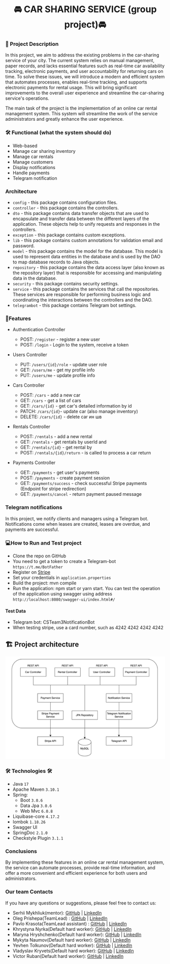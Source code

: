 <h1 align="center">
   🚘 CAR SHARING SERVICE (group project)🚘
</h1>

### 📄 Project Description

In this project, we aim to address the existing problems in the car-sharing service of your city. The current system relies on manual management, paper records, and lacks essential features such as real-time car availability tracking, electronic payments, and user accountability for returning cars on time. To solve these issues, we will introduce a modern and efficient system that automates processes, enables real-time tracking, and supports electronic payments for rental usage. This will bring significant improvements to the overall user experience and streamline the car-sharing service's operations.

The main task of the project is the implementation of an online car rental management system. This system will
streamline the
work of the service administrators and greatly enhance the user experience.

### 🛠 Functional (what the system should do)

- Web-based
- Manage car sharing inventory
- Manage car rentals
- Manage customers
- Display notifications
- Handle payments
- Telegram notification

### Architecture

- `config` - this package contains configuration files.
- `controller` - this package contains the controllers.
- `dto` - this package contains data transfer objects that are used to encapsulate and transfer data between the
  different layers of the application. These objects help to unify requests and responses in the controllers.
- `exception` - this package contains custom exceptions.
- `lib` - this package contains custom annotations for validation email and password.
- `model` - this package contains the model for the database. This model is used to represent data entities in the
  database and is used by the DAO to map database records to Java objects.
- `repository` - this package contains the data access layer (also known as the repository layer) that is responsible
  for accessing and manipulating data in the database.
- `security` - this package contains security settings.
- `service` - this package contains the services that call the repositories. These services are responsible for
  performing business logic and coordinating the interactions between the controllers and the DAO.
- `telegrambot` - this package contains Telegram bot settings.

### 🚀Features

- Authentication Controller
    - POST: `/register` - register a new user
    - POST: `/login` - Login to the system, receive a token

- Users Controller
    - PUT: `/users/{id}/role` - update user role
    - GET: `/users/me` - get my profile info
    - PUT: `/users/me` - update profile info

- Cars Controller
    - POST: `/cars` - add a new car
    - GET: `/cars` - get a list of cars
    - GET: `/cars/{id}` - get car's detailed information by id
    - PATCH: `/cars/{id}`- update car (also manage inventory)
    - DELETE: `/cars/{id}` - delete car ин шв

- Rentals Controller
    - POST: `/rentals` - add a new rental
    - GET: `/rentals` - get rentals by userId and
    - GET: `/rentals/{id}` - get rental by
    - POST: `/rentals/{id}/return` - is called to process a car return

- Payments Controller
    - GET:    `/payments`    - get user's payments
    - POST:    `/payments`    - create payment session
    - GET:    `/payments/success`    - check successful Stripe payments (Endpoint for stripe redirection)
    - GET:    `/payments/cancel`    - return payment paused message

### Telegram notifications

In this project, we notify clients and managers using a Telegram bot.
Notifications come when leases are created, leases are overdue, and payments are successful.

### 💻How to Run and Test project
- Clone the repo on GitHub
- You need to get a token to create a Telegram-bot `https://t.me/BotFather`
- Register on [Stripe](https://stripe.com/)
- Set your credentials in `application.properties`
- Build the project: mvn compile
- Run the application: npm start or yarn start.
  You can test the operation of the application using swagger using
  address `http://localhost:8080/swagger-ui/index.html#/`
  
#### Test Data
- Telegram bot: CSTeam3NotificationBot
- When testing stripe, use a card number, such as 4242 4242 4242 4242

## 🏗️ Project architecture
![Screenshot](img/img.png)

### 🛠 Technologies 🛠
* Java `17`
* Apache Maven `3.10.1`
* Spring:
    * Boot `3.0.6`
    * Data Jpa `3.0.6`
    * Web Mvc `6.0.8`
* Liquibase-core `4.17.2`
* lombok `1.18.26`
* Swagger UI
* SpringDoc `2.1.0`
* Checkstyle Plugin `3.1.1`

### Conclusions

By implementing these features in an online car rental management system, the service can automate processes,
provide real-time information, and offer a more convenient and efficient experience for both users and administrators.

### Our team Contacts
If you have any questions or suggestions, please feel free to contact us:

* Serhii Mykhliuk(mentor): [GitHub](https://github.com/maxline) |  [LinkedIn](https://www.linkedin.com/in/seleon000/)
* Oleg Prishepa(TeamLead) : [GitHub](https://github.com/OlehPryshchepa) |  [LinkedIn](https://www.linkedin.com/in/oleh-pryshchepa-a7bb1927a/)
* Pavlo Krasota(TeamLead assistant) : [GitHub](https://github.com/Pkrasota) |  [LinkedIn](https://www.linkedin.com/in/pavlo-krasota-094b2027a/)
* Khrystyna Nyrka(Default hard worker): [GitHub](https://github.com/khrystyna-dev) |  [LinkedIn](https://www.linkedin.com/in/khrystyna-nyrka-b6ab45194/)
* Maryna Hryshchenko(Default hard worker): [GitHub](https://github.com/marimarig) |  [LinkedIn](https://www.linkedin.com/in/maryna-hryshchenko-8b6914283/)
* Mykyta Naumov(Default hard worker): [GitHub](https://github.com/MykNich) |  [LinkedIn](-)
* Yevhen Tolkunov(Default hard worker): [GitHub](https://github.com/eugenetolkunov) |  [LinkedIn](https://www.linkedin.com/in/yevhen-tolkunov/)
* Vladyslav Kryvets(Default hard worker): [GitHub](https://github.com/vladyslavkryvets) |  [LinkedIn](https://www.linkedin.com/in/vladyslav-kryvets/)
* Victor Ruban(Default hard worker): [GitHub](https://github.com/VRuban373) |  [LinkedIn](-)
